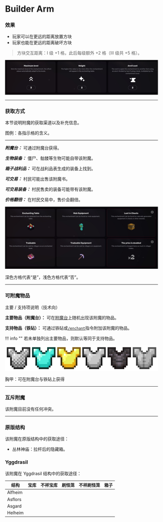 # Builder Arm
### 效果
*   玩家可以在更远的距离放置方块
*   玩家也能在更远的距离破坏方块

> 方块交互距离：I 级 +1 格，此后每级额外 +2 格（III 级共 +5 格）。

![](/images/voxel/enchantment/chestplate-enchantment/image_1756618396467_35.png)

* * *

### 获取方式

本节说明附魔的获取渠道以及补充信息。

图例：各指示格的含义。[](#legend-explanations-of-each-box)

* * *

_**附魔台：**_ 可通过附魔台获得。

_**生物装备：**_ 僵尸、骷髅等生物可能自带该附魔。

_**箱子战利品：**_ 可在战利品表生成的装备上找到。

_**可交易：**_ 村民可能出售该附魔书。

_**可交易装备：**_ 村民售卖的装备可能带有该附魔。

_**价格翻倍：**_ 在村民交易中，售价会翻倍。

![](/images/voxel/enchantment/chestplate-enchantment/image_1756618396468_300.png)

深色方格代表“是”，浅色方格代表“否”。

* * *

### 可附魔物品
主要 / 支持项说明（技术向）[](#explanation-primary-supported-technical)

**主要物品（附魔台）：** 可在[附魔台](https://minecraft.wiki/w/Enchanting_table)上随机出现该附魔的物品。

**支持物品（铁砧）：** 可通过铁砧或[`/enchant`](https://minecraft.wiki/w/Commands/enchant)指令附加该附魔的物品。

!!! info ""
    若未单独列出主要物品，则默认等同于支持物品。

![](/images/voxel/enchantment/chestplate-enchantment/image_1756618396468_158.png)

胸甲：可在附魔台与铁砧上获得

* * *

### 互斥附魔

该附魔目前没有任何冲突。

* * *

### 原版结构

该附魔在原版结构中的获取途径：

*   丛林神庙：拉杆后的隐藏箱。

### Yggdrasil

该附魔在 Yggdrasil 结构中的获取途径：

| 结构 | 宝库 | 不祥宝库 | 刷怪笼 | 不祥刷怪笼 | 箱子 |
| --- | --- | --- | --- | --- | --- |
| Alfheim |  |  |  |  |  |
| Asflors |  |  |  |  |  |
| Asgard |  |  |  |  |  |
| Helheim |  |  |  |  |  |
